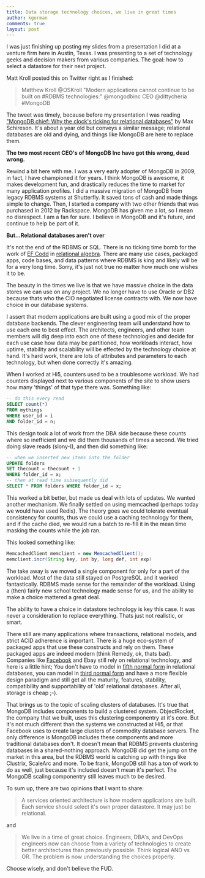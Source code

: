 ```yaml
---
title: Data storage technology choices, we live in great times
author: kgorman
comments: true
layout: post
---
```


I was just finishing up posting my slides from a presentation I did at a venture firm here in Austin, Texas. I was presenting to a set of technology geeks and decision makers from various companies. The goal: how to select a datastore for their next project.

Matt Kroll posted this on Twitter right as I finished:

>Matthew Kroll @OSKroll
>"Modern applications cannot continue to be built on #RDBMS technologies:"
>@mongodbinc CEO @dittycheria #MongoDB

The tweet was timely, because before my presentation I was reading ["MongoDB chief: Why the clock's ticking for relational databases"](http://www.zdnet.com/article/mongodb-chief-why-the-clocks-ticking-for-relational-databases/) by Max Schireson. It's about a year old but conveys a similar message;  relational databases are old and dying, and things like MongoDB are here to replace them.

**The two most recent CEO's of MongoDB Inc have got this wrong, dead wrong.**

Rewind a bit here with me. I was a very early adopter of MongoDB in 2009, in fact, I have championed it for years. I think MongoDB is awesome, it makes development fun, and drastically reduces the time to market for many application profiles. I did a massive migration of MongoDB from legacy RDBMS systems at Shutterfly. It saved tons of cash and made things simple to change. Then, I started a company with two other friends that was purchased in 2012 by Rackspace. MongoDB has given me a lot, so I mean no disrespect. I am a fan for sure. I believe in MongoDB and it's future, and continue to help be part of it.

**But...Relational databases aren't over**

It's not the end of the RDBMS or SQL. There is no ticking time bomb for the work of [EF Codd](http://en.wikipedia.org/wiki/Edgar_F._Codd) in [relational algebra](http://en.wikipedia.org/wiki/Relational_algebra). There are many use cases, packaged apps, code bases, and data patterns where RDBMS is king and likely will be for a very long time. Sorry, it's just not true no matter how much one wishes it to be.

The beauty in the times we live is that we have massive choice in the data stores we can use on any project. We no longer have to use Oracle or DB2 because thats who the CIO negotiated license contracts with. We now have choice in our database systems.

I assert that modern applications are built using a good mix of the proper database backends. The clever engineering team will understand how to use each one to best effect. The architects, engineers, and other team members will dig deep into each one of these technologies and decide for each use case how data may be partitioned, how workloads interact, how uptime, stability and scalability will be effected by the technology choice at hand. It's hard work, there are lots of attributes and parameters to each technology, but when done correctly it's amazing.

When I worked at Hi5, counters used to be a troublesome workload. We had counters displayed next to various components of the site to show users how many 'things' of that type there was. Something like:

```sql
-- do this every read
SELECT count(*)
FROM mythings
WHERE user_id = i
AND folder_id = n;
```

This design took a lot of work from the DBA side because these counts where so inefficient and we did them thousands of times a second. We tried doing slave reads (slony-I), and then did something like:

```sql
-- when we inserted new items into the folder
UPDATE folders
SET thecount = thecount + 1
WHERE folder_id = x;
-- then at read time subsequently did
SELECT * FROM folders WHERE folder_id = x;
```

This worked a bit better, but made us deal with lots of updates. We wanted another mechanism. We finally settled on using memcached (perhaps today we would have used Redis). The theory goes we could tolerate eventual consistency for counts, thus we could use a caching technology for them, and if the cache died, we would run a batch to re-fill it in the mean time masking the counts while the job ran.

This looked something like:

```java
MemcachedClient memclient = new MemcachedClient();
memclient.incr(String key, int by, long def, int exp)
```

The take away is we moved a single component for only for a part of the workload. Most of the data still stayed on PostgreSQL and it worked fantastically. RDBMS made sense for the remainder of the workload. Using a (then) fairly new school technology made sense for us, and the ability to make a choice mattered a great deal.

The ability to have a choice in datastore technology is key this case. It was never a consideration to replace everything. Thats just not realistic, or smart.

There still are many applications where transactions, relational models, and strict ACID adherence is important. There is a huge eco-system of packaged apps that use these constructs and rely on them. These packaged apps are indeed modern (think Remedy, ok, thats bad). Companies like [Facebook](https://www.youtube.com/watch?v=S-KLVe4YSLY) and Ebay still rely on relational technology, and here is a little hint; You don't have to model in [fifth normal form](http://en.wikipedia.org/wiki/Fifth_normal_form) in relational databases, you can model in [third normal form](http://en.wikipedia.org/wiki/Third_normal_form) and have a more flexible design paradigm and still get all the maturity, features, stability, compatibility and supportability of 'old' relational databases. After all, storage is cheap ;-).

That brings us to the topic of scaling clusters of databases. It's true that MongoDB includes components to build a clustered system. ObjectRocket, the company that we built, uses this clustering componentry at it's core. But it's not much different than the systems we constructed at Hi5, or that Facebook uses to create large clusters of commodity database servers. The only difference is MongoDB includes these components and more traditional databases don't. It doesn't mean that RDBMS prevents clustering databases in a shared-nothing approach. MongoDB did get the jump on the market in this area, but the RDBMS world is catching up with things like Clustrix, ScaleArc and more. To be frank, MongoDB still has a ton of work to do as well, just because it's included doesn't mean it's perfect. The MongoDB scaling componentry still leaves much to be desired.

To sum up, there are two opinions that I want to share:

>A services oriented architecture is how modern applications are built. Each service should select it's own proper datastore. It may just be relational.

and

>We live in a time of great choice. Engineers, DBA's, and DevOps engineers now can choose from a variety of technologies to create better architectures than previously possible. Think logical AND vs OR. The problem is now understanding the choices properly.

Choose wisely, and don't believe the FUD.

